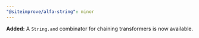 ```yaml
---
"@siteimprove/alfa-string": minor
---
```


**Added:** A `String.and` combinator for chaining transformers is now available.
